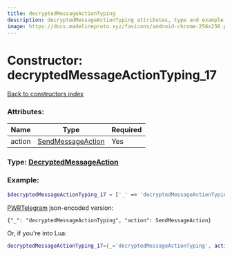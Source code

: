 ```yaml
---
title: decryptedMessageActionTyping
description: decryptedMessageActionTyping attributes, type and example
image: https://docs.madelineproto.xyz/favicons/android-chrome-256x256.png
---
```

# Constructor: decryptedMessageActionTyping\_17  
[Back to constructors index](index.md)



### Attributes:

| Name     |    Type       | Required |
|----------|---------------|----------|
|action|[SendMessageAction](../types/SendMessageAction.md) | Yes|



### Type: [DecryptedMessageAction](../types/DecryptedMessageAction.md)


### Example:

```php
$decryptedMessageActionTyping_17 = ['_' => 'decryptedMessageActionTyping', 'action' => SendMessageAction];
```  

[PWRTelegram](https://pwrtelegram.xyz) json-encoded version:

```
{"_": "decryptedMessageActionTyping", "action": SendMessageAction}
```


Or, if you're into Lua:

```lua
decryptedMessageActionTyping_17={_='decryptedMessageActionTyping', action=SendMessageAction}

```


